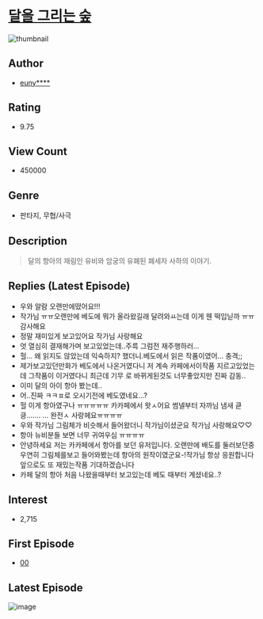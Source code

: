 # [달을 그리는 숲](https://comic.naver.com/bestChallenge/list?titleId=715104)
![thumbnail](https://image-comic.pstatic.net/user_contents_data/challenge_comic/2018/07/30/285960/thumbnail_202x1640f9e1727_9d97_45de_bfff_f7d89c17ee02_00000025.JPEG)

## Author
- [euny****](https://comic.naver.com/artistTitle?id=285960)

## Rating
- 9.75

## View Count
- 450000

## Genre
- 판타지, 무협/사극

## Description
> 달의 항아의 재림인 유비와 암궁의 유폐된 폐세자 사하의 이야기.

## Replies (Latest Episode)
- 우와 알람 오랜만에떴어요!!!
- 작가님 ㅠㅠ오랜만에 베도에 뭐가 올라왔길래 달려와ㅛ는데 이게 웬 떡입닏까 ㅠㅠ감사해요
- 정말 재미있게 보고있어요 작가님 사랑해요
- 엇 열심히 결재해가며 보고있었는데..주륵 그럼전 재주행하러...
- 헐... 왜 읽지도 않았는데 익숙하지? 했더니.베도에서 읽은 작품이였어... 충격;;
- 제가보고있던만화가 베도에서 나온거였다니 저 계속 카페에서이작품 지르고있었는데 그작품이 이거였다니 최근데 기무 로 바뀌게된것도 너무좋았지만 진짜 감동..
- 이미 달의 아이 항아 봤는데..
- 어..진짜 ㅋㅋㅍ로 오시기전에 베도였네요...?
- 헐 이게 항아였구나 ㅠㅠㅠㅠㅠ 카카페에서 왓ㅅ어요 썸넬부터 자까님 냄새 큳킁....... ... 완전ㅅ 사랑헤요ㅠㅠㅠㅠ
- 우와 작가님 그림체가 비슷해서 들어왔더니 작가님이셨군요 작가님 사랑해요♡♡
- 항아 뉴비분들 보면 너무 귀여우심 ㅠㅠㅠㅠ
- 안녕하세요 저는 카카페에서 항아를 보던 유저입니다. 오랜만에 배도를 둘러보던중 우연히 그림체를보고 들어와봤는데 항아의 원작이였군요-!작가님 항상 응원합니다 앞으로도 또 재밌는작품 기대하겠습니다
- 카페 달의 항아 처음 나왔을때부터 보고있는데 베도 때부터 계셨네요..?

## Interest
- 2,715

## First Episode
- [00](https://comic.naver.com/bestChallenge/detail?titleId=715104&no=1)

## Latest Episode
![image](https://image-comic.pstatic.net/user_contents_data/challenge_comic/2020/01/06/285960/upload_3774689828569965880.jpeg)

